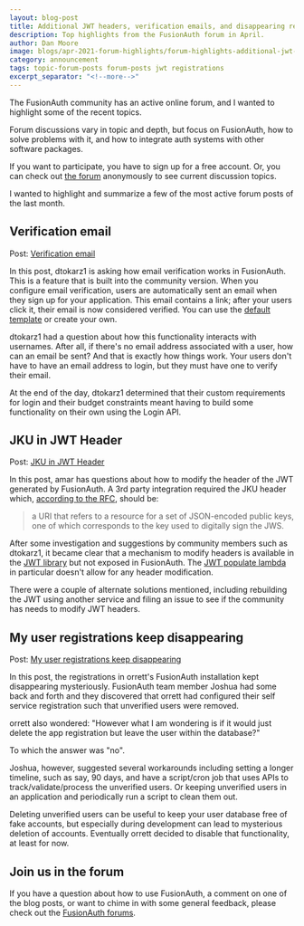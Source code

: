 ```yaml
---
layout: blog-post
title: Additional JWT headers, verification emails, and disappearing registrations
description: Top highlights from the FusionAuth forum in April.
author: Dan Moore
image: blogs/apr-2021-forum-highlights/forum-highlights-additional-jwt-headers-verification-emails-and-disappearing-registrations-header-image.png
category: announcement
tags: topic-forum-posts forum-posts jwt registrations
excerpt_separator: "<!--more-->"
---
```


The FusionAuth community has an active online forum, and I wanted to highlight some of the recent topics. 

Forum discussions vary in topic and depth, but focus on FusionAuth, how to solve problems with it, and how to integrate auth systems with other software packages.

<!--more-->

If you want to participate, you have to sign up for a free account. Or, you can check out [the forum](/community/forum/) anonymously to see current discussion topics. 

I wanted to highlight and summarize a few of the most active forum posts of the last month.

## Verification email 

Post: [Verification email ](/community/forum/topic/937/verification-email)

In this post, dtokarz1 is asking how email verification works in FusionAuth. This is a feature that is built into the community version. When you configure email verification, users are automatically sent an email when they sign up for your application. This email contains a link; after your users click it, their email is now considered verified. You can use the [default template](/docs/v1/tech/email-templates/templates-replacement-variables#email-verification) or create your own.

dtokarz1 had a question about how this functionality interacts with usernames. After all, if there's no email address associated with a user, how can an email be sent? And that is exactly how things work. Your users don't have to have an email address to login, but they must have one to verify their email.

At the end of the day, dtokarz1 determined that their custom requirements for login and their budget constraints meant having to build some functionality on their own using the Login API.

## JKU in JWT Header

Post: [JKU in JWT Header](/community/forum/topic/948/jku-in-jwt-header)

In this post, amar has questions about how to modify the header of the JWT generated by FusionAuth. A 3rd party integration required the JKU header which, [according to the RFC](https://tools.ietf.org/html/rfc7515#page-10), should be:

> a URI that refers to a resource for a set of JSON-encoded public keys, one of
   which corresponds to the key used to digitally sign the JWS.

After some investigation and suggestions by community members such as dtokarz1, it became clear that a mechanism to modify headers is available in the [JWT library](https://github.com/FusionAuth/fusionauth-jwt) but not exposed in FusionAuth. The [JWT populate lambda](/docs/v1/tech/lambdas/jwt-populate) in particular doesn't allow for any header modification.

There were a couple of alternate solutions mentioned, including rebuilding the JWT using another service and filing an issue to see if the community has needs to modify JWT headers.

## My user registrations keep disappearing 

Post: [My user registrations keep disappearing](/community/forum/topic/922/my-user-registrations-keep-disappearing)

In this post, the registrations in orrett's FusionAuth installation kept disappearing mysteriously. FusionAuth team member Joshua had some back and forth and they discovered that orrett had configured their self service registration such that unverified users were removed. 

orrett also wondered: "However what I am wondering is if it would just delete the app registration but leave the user within the database?" 

To which the answer was "no". 

Joshua, however, suggested several workarounds including setting a longer timeline, such as say, 90 days, and have a script/cron job that uses APIs to track/validate/process the unverified users. Or keeping unverified users in an application and periodically run a script to clean them out.

Deleting unverified users can be useful to keep your user database free of fake accounts, but especially during development can lead to mysterious deletion of accounts. Eventually orrett decided to disable that functionality, at least for now.

## Join us in the forum

If you have a question about how to use FusionAuth, a comment on one of the blog posts, or want to chime in with some general feedback, please check out the [FusionAuth forums](/community/forum/).

